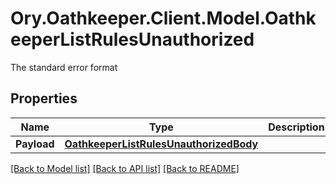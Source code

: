 # Ory.Oathkeeper.Client.Model.OathkeeperListRulesUnauthorized
The standard error format

## Properties

Name | Type | Description | Notes
------------ | ------------- | ------------- | -------------
**Payload** | [**OathkeeperListRulesUnauthorizedBody**](OathkeeperListRulesUnauthorizedBody.md) |  | [optional] 

[[Back to Model list]](../README.md#documentation-for-models) [[Back to API list]](../README.md#documentation-for-api-endpoints) [[Back to README]](../README.md)

